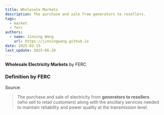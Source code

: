 ```yaml
---
title: Wholesale Markets
description: The purchase and sale from generators to resellers.
tags:
  - market
  - ferc
authors:
  - name: Jinning Wang
    url: https://jinningwang.github.io
date: 2025-03-15
last_update: 2025-06-20
---
```


**Wholesale Electricity Markets** <d-cite key="ferc2020glossary"></d-cite> by FERC

### Definition by FERC

Source: <d-cite key="ferc2020glossary"></d-cite>

> The purchase and sale of electricity from **generators to resellers** (who sell to retail customers) along with the ancillary services needed to maintain reliability and power quality at the transmission level.

